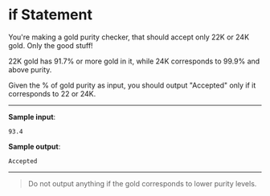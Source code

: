 # if Statement

You're making a gold purity checker, that should accept only 22K or 24K gold. Only the good stuff!

22K gold has 91.7% or more gold in it, while 24K corresponds to 99.9% and above purity.

Given the % of gold purity as input, you should output "Accepted" only if it corresponds to 22 or 24K.

---

**Sample input**: 
```
93.4
```

**Sample output**: 
```
Accepted
```

---

> Do not output anything if the gold corresponds to lower purity levels.